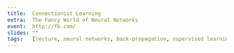 ```yaml
---
title:  Connectionist Learning
extra:  The Fancy World of Neural Networks
event:  http://fb.com/
slides: ""
tags:   [lecture, neural networks, back-propagation, supervised learning]
---
```

